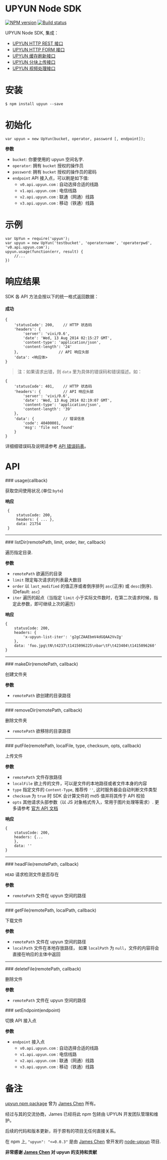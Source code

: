# UPYUN Node SDK
[![NPM version](https://img.shields.io/npm/v/upyun.svg?style=flat)](https://www.npmjs.org/package/upyun)
[![Build status](https://img.shields.io/travis/upyun/node-upyun.svg?style=flat)](https://travis-ci.org/upyun/node-sdk)

UPYUN Node SDK, 集成：

* [UPYUN HTTP REST 接口](http://docs.upyun.com/api/rest_api/)
* [UPYUN HTTP FORM 接口](http://docs.upyun.com/api/form_api/)
* [UPYUN 缓存刷新接口](http://docs.upyun.com/api/purge/)
* [UPYUN 分块上传接口](http://docs.upyun.com/api/multipart_upload/)
* [UPYUN 视频处理接口](http://docs.upyun.com/api/av_pretreatment/)

# 安装
```
$ npm install upyun --save
```

# 初始化

```
var upyun = new UpYun(bucket, operator, password [, endpoint]);
```

__参数__

* `bucket`: 你要使用的 upyun 空间名字.
* `operator`: 拥有 `bucket` 授权的操作员
* `password`: 拥有 `bucket` 授权的操作员的密码
* `endpoint` API 接入点，可以刷是如下值:
  * `v0.api.upyun.com` : 自动选择合适的线路
  * `v1.api.upyun.com` : 电信线路
  * `v2.api.upyun.com` : 联通（网通）线路
  * `v3.api.upyun.com` : 移动（铁通）线路

# 示例

```
var UpYun = require('upyun');
var upyun = new UpYun('testbucket', 'operatername', 'operaterpwd', 'v0.api.upyun.com');
upyun.usage(function(err, result) {
    //...
})
```

# 响应结果

SDK 各 API 方法会按以下的统一格式返回数据：

#### 成功

```
{
    'statusCode': 200,    // HTTP 状态码
    'headers': {
        'server': 'vivi/0.6',
        'date': 'Wed, 13 Aug 2014 02:15:27 GMT',
        'content-type': 'application/json',
        'content-length': '24'
    },                  // API 响应头部
    'data': <响应体>
}
```

> 注：如果请求出错，则 `data` 里为具体的错误码和错误描述。如：

```
{
    'statusCode': 401,    // HTTP 状态码
    'headers': {          // API 响应头部
        'server': 'vivi/0.6',
        'date': 'Wed, 13 Aug 2014 02:19:07 GMT',
        'content-type': 'application/json',
        'content-length': '39'
    },
    'data': {             // 错误信息
        'code': 40400001,
        'msg': 'file not found'
    }
}
```

详细细错误码及说明请参考 [API 错误码表](http://docs.upyun.com/api/errno/)。


# API

<a name="usage" />
### usage(callback)

获取空间使用状况.(单位:`byte`)

__响应__

```
 {
     statusCode: 200,
     headers: { ... },
     data: 21754
 }
```

---------------------------------------

<a name="listdir" />
### listDir(remotePath, limit, order, iter, callback)

遍历指定目录. 

__参数__

* `remotePath` 欲遍历的目录
* `limit` 限定每次请求的列表最大数目
* `order` 以 `last_modified` 的值正序或者倒序排列 `asc`(正序) 或 `desc`(倒序).(Default: `asc`)
* `iter` 遍历的起点（当指定 `limit` 小于实际文件数时，在第二次请求时候，指定此参数，即可继续上次的遍历）

__响应__

```
{
    statusCode: 200,
    headers: {
        'x-upyun-list-iter': 'g2gCZAAEbmV4dGQAA2VvZg'
    },
    data: 'foo.jpg\tN\t4237\t1415096225\nbar\tF\t423404\t1415096260'
}
```

---------------------------------------

<a name="makeDir" />
### makeDir(remotePath, callback)

创建文件夹

__参数__

* `remotePath` 欲创建的目录路径

---------------------------------------

<a name="removeDir" />
### removeDir(remotePath, callback)

删除文件夹

* `remotePath` 欲移除的目录路径

---------------------------------------

<a name="putFile" />
### putFile(remotePath, localFile, type, checksum, opts, callback)

上传文件

__参数__

* `remotePath` 文件存放路径
* `localFile` 欲上传的文件，可以是文件的本地路径或者文件本身的内容
* `type` 指定文件的 `Content-Type`, 推荐传 `''`, 这时服务器会自动判断文件类型
* `checksum` 为 `true` 时 SDK 会计算文件的 md5 值并将其传于 API 校验
* `opts` 其他请求头部参数（以 JS 对象格式传入，常用于图片处理等需求）. 更多请参考 [官方 API 文档](http://docs.upyun.com/api/rest_api/#_5)

__响应__

```
{
    statusCode: 200,
    headers: {...
    },
    data: ''
}
```

---------------------------------------

<a name="headFile" />
### headFile(remotePath, callback)

`HEAD` 请求检测文件是否存在

__参数__

* `remotePath` 文件在 upyun 空间的路径

---------------------------------------

<a name="getFile" />
### getFile(remotePath, localPath, callback)

下载文件

__参数__

* `remotePath` 文件在 upyun 空间的路径
* `localPath` 文件在本地存放路径， 如果 `localPath` 为 `null`，文件的内容将会直接在响应的主体中返回


---------------------------------------

<a name="deleteFile" />
### deleteFile(remotePath, callback)

删除文件

__参数__

* `remotePath` 文件在 upyun 空间的路径


<a name="setEndpoint" />
### setEndpoint(endpoint)

切换 API 接入点

__参数__

* `endpoint` 接入点
  * `v0.api.upyun.com` : 自动选择合适的线路
  * `v1.api.upyun.com` : 电信线路
  * `v2.api.upyun.com` : 联通（网通）线路
  * `v3.api.upyun.com` : 移动（铁通）线路


# 备注

[upyun npm package](https://www.npmjs.org/package/upyun) 曾为 [James Chen](http://ashchan.com) 所有。

经过与其的交流协商，James 已经将此 npm 包转由 UPYUN 开发团队管理和维护。

后续的代码和版本更新，将于原有的项目无任何直接关系。

在 npm 上, `"upyun": "<=0.0.3"` 是由 [James Chen](http://ashchan.com) 曾开发的 [node-upyun](https://github.com/ashchan/node-upyun) 项目.

__非常感谢  [James Chen](http://ashchan.com) 对 upyun 的支持和贡献__
